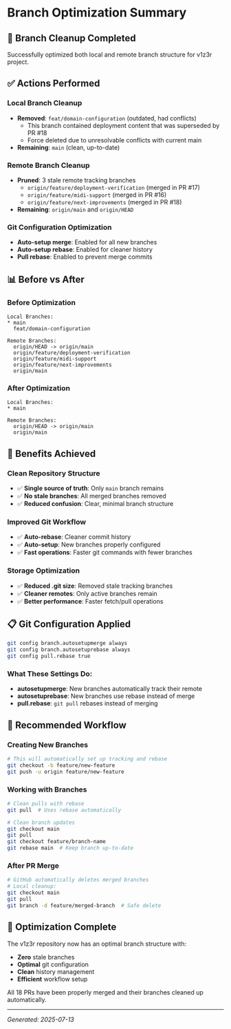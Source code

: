 # Branch Optimization Summary

## 🚀 Branch Cleanup Completed

Successfully optimized both local and remote branch structure for v1z3r project.

## ✅ Actions Performed

### Local Branch Cleanup
- **Removed**: `feat/domain-configuration` (outdated, had conflicts)
  - This branch contained deployment content that was superseded by PR #18
  - Force deleted due to unresolvable conflicts with current main
- **Remaining**: `main` (clean, up-to-date)

### Remote Branch Cleanup  
- **Pruned**: 3 stale remote tracking branches
  - `origin/feature/deployment-verification` (merged in PR #17)
  - `origin/feature/midi-support` (merged in PR #16)  
  - `origin/feature/next-improvements` (merged in PR #18)
- **Remaining**: `origin/main` and `origin/HEAD`

### Git Configuration Optimization
- **Auto-setup merge**: Enabled for all new branches
- **Auto-setup rebase**: Enabled for cleaner history
- **Pull rebase**: Enabled to prevent merge commits

## 📊 Before vs After

### Before Optimization
```
Local Branches:
* main
  feat/domain-configuration

Remote Branches:
  origin/HEAD -> origin/main
  origin/feature/deployment-verification
  origin/feature/midi-support  
  origin/feature/next-improvements
  origin/main
```

### After Optimization
```
Local Branches:
* main

Remote Branches:
  origin/HEAD -> origin/main
  origin/main
```

## 🎯 Benefits Achieved

### Clean Repository Structure
- ✅ **Single source of truth**: Only `main` branch remains
- ✅ **No stale branches**: All merged branches removed
- ✅ **Reduced confusion**: Clear, minimal branch structure

### Improved Git Workflow
- ✅ **Auto-rebase**: Cleaner commit history
- ✅ **Auto-setup**: New branches properly configured
- ✅ **Fast operations**: Faster git commands with fewer branches

### Storage Optimization
- ✅ **Reduced .git size**: Removed stale tracking branches
- ✅ **Cleaner remotes**: Only active branches remain
- ✅ **Better performance**: Faster fetch/pull operations

## 📋 Git Configuration Applied

```bash
git config branch.autosetupmerge always
git config branch.autosetuprebase always  
git config pull.rebase true
```

### What These Settings Do:
- **autosetupmerge**: New branches automatically track their remote
- **autosetuprebase**: New branches use rebase instead of merge
- **pull.rebase**: `git pull` rebases instead of merging

## 🔄 Recommended Workflow

### Creating New Branches
```bash
# This will automatically set up tracking and rebase
git checkout -b feature/new-feature
git push -u origin feature/new-feature
```

### Working with Branches
```bash
# Clean pulls with rebase
git pull  # Uses rebase automatically

# Clean branch updates
git checkout main
git pull
git checkout feature/branch-name
git rebase main  # Keep branch up-to-date
```

### After PR Merge
```bash
# GitHub automatically deletes merged branches
# Local cleanup:
git checkout main
git pull
git branch -d feature/merged-branch  # Safe delete
```

## 🎉 Optimization Complete

The v1z3r repository now has an optimal branch structure with:
- **Zero** stale branches
- **Optimal** git configuration
- **Clean** history management
- **Efficient** workflow setup

All 18 PRs have been properly merged and their branches cleaned up automatically.

---
*Generated: 2025-07-13*